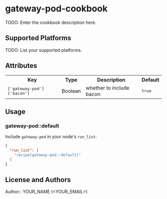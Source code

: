 # gateway-pod-cookbook

TODO: Enter the cookbook description here.

## Supported Platforms

TODO: List your supported platforms.

## Attributes

<table>
  <tr>
    <th>Key</th>
    <th>Type</th>
    <th>Description</th>
    <th>Default</th>
  </tr>
  <tr>
    <td><tt>['gateway-pod']['bacon']</tt></td>
    <td>Boolean</td>
    <td>whether to include bacon</td>
    <td><tt>true</tt></td>
  </tr>
</table>

## Usage

### gateway-pod::default

Include `gateway-pod` in your node's `run_list`:

```json
{
  "run_list": [
    "recipe[gateway-pod::default]"
  ]
}
```

## License and Authors

Author:: YOUR_NAME (<YOUR_EMAIL>)
